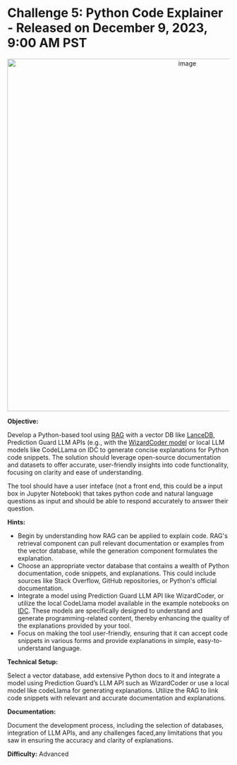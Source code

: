 # Challenge 5: Python Code Explainer - Released on December 9, 2023, 9:00 AM PST

<div align=center>
<img width="800" alt="image" src="https://github.com/adventofgenai/challenges/assets/786476/381756de-c60f-4090-a77e-882335496087">
</div>

**Objective:**

Develop a Python-based tool using [RAG](https://docs.predictionguard.com/usingllms/augmentation#retrieval-augmentated-generation-rag) with a vector DB like [LanceDB](https://github.com/lancedb/lancedb),  Prediction Guard LLM APIs (e.g., with the [WizardCoder model](https://docs.predictionguard.com/models/details) or local LLM models like CodeLLama on IDC to generate concise explanations for Python code snippets. The solution should leverage open-source documentation and datasets to offer accurate, user-friendly insights into code functionality, focusing on clarity and ease of understanding.

The tool should have a user inteface (not a front end, this could be a input box in Jupyter Notebook) that takes python code and natural language questions as input and should be able to respond accurately to answer their question.

**Hints:**

- Begin by understanding how RAG can be applied to explain code. RAG's retrieval component can pull relevant documentation or examples from the vector database, while the generation component formulates the explanation.
- Choose an appropriate vector database that contains a wealth of Python documentation, code snippets, and explanations. This could include sources like Stack Overflow, GitHub repositories, or Python's official documentation.
- Integrate a model using Prediction Guard LLM API like WizardCoder, or utilize the local CodeLlama model available in the example notebooks on [IDC](https://github.com/rahulunair/genAI/blob/main/LLM_finetuning.ipynb). These models are specifically designed to understand and generate programming-related content, thereby enhancing the quality of the explanations provided by your tool.
- Focus on making the tool user-friendly, ensuring that it can accept code snippets in various forms and provide explanations in simple, easy-to-understand language.


**Technical Setup:**

Select a vector database, add extensive Python docs to it and integrate a model using Prediction Guard’s LLM API such as WizardCoder or use a local model like codeLlama for generating explanations. Utilize the RAG to link code snippets with relevant and accurate documentation and explanations.


**Documentation:**

Document the development process, including the selection of databases, integration of LLM APIs, and any challenges faced,any limitations that you saw in ensuring the accuracy and clarity of explanations.

**Difficulty:** Advanced 

